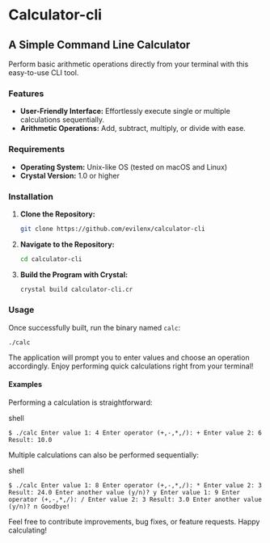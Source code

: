# Calculator-cli

## A Simple Command Line Calculator

Perform basic arithmetic operations directly from your terminal with this easy-to-use CLI tool.

### Features

- **User-Friendly Interface:** Effortlessly execute single or multiple calculations sequentially.
- **Arithmetic Operations:** Add, subtract, multiply, or divide with ease.

### Requirements

- **Operating System:** Unix-like OS (tested on macOS and Linux)
- **Crystal Version:** 1.0 or higher

### Installation

1. **Clone the Repository:**
    ```bash
    git clone https://github.com/evilenx/calculator-cli
    ```

2. **Navigate to the Repository:**
    ```bash
    cd calculator-cli
    ```

3. **Build the Program with Crystal:**
    ```bash
    crystal build calculator-cli.cr
    ```

### Usage

Once successfully built, run the binary named `calc`:

`./calc`

The application will prompt you to enter values and choose an operation accordingly. Enjoy performing quick calculations right from your terminal!

#### Examples

Performing a calculation is straightforward:

shell

`$ ./calc Enter value 1: 4 Enter operator (+,-,*,/): + Enter value 2: 6 Result: 10.0`

Multiple calculations can also be performed sequentially:

shell

`$ ./calc Enter value 1: 8 Enter operator (+,-,*,/): * Enter value 2: 3 Result: 24.0 Enter another value (y/n)? y Enter value 1: 9 Enter operator (+,-,*,/): / Enter value 2: 3 Result: 3.0 Enter another value (y/n)? n Goodbye!`

Feel free to contribute improvements, bug fixes, or feature requests. Happy calculating!

